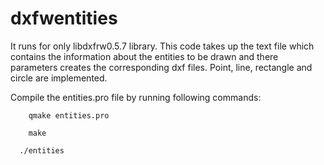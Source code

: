 dxfwentities
============

It runs for only libdxfrw0.5.7 library.
This code takes up the text file which contains the information about the entities to be drawn and there parameters creates the corresponding dxf files. Point, line, rectangle and circle are implemented.

Compile the entities.pro file by running following commands:
     
        qmake entities.pro

        make

      ./entities
